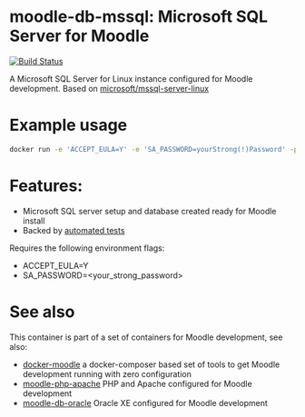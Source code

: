 # moodle-db-mssql: Microsoft SQL Server for Moodle
[![Build Status](https://travis-ci.org/moodlehq/moodle-db-mssql.svg?branch=master)](https://travis-ci.org/moodlehq/moodle-db-mssql)

A Microsoft SQL Server for Linux instance configured for Moodle development. Based on [microsoft/mssql-server-linux](https://hub.docker.com/r/microsoft/mssql-server-linux/)

# Example usage

```bash
docker run -e 'ACCEPT_EULA=Y' -e 'SA_PASSWORD=yourStrong(!)Password' -p 1433:1433 -d moodlehq/moodle-db-mssql
```

# Features:
* Microsoft SQL server setup and database created ready for Moodle install
* Backed by [automated tests](https://travis-ci.org/moodlehq/moodle-db-mssql)



Requires the following environment flags:
* ACCEPT_EULA=Y
* SA_PASSWORD=<your_strong_password>

# See also
This container is part of a set of containers for Moodle development, see also:
* [docker-moodle](https://github.com/moodlehq/docker-moodle) a docker-composer based set of tools to get Moodle development running with zero configuration
* [moodle-php-apache](https://github.com/moodlehq/moodle-php-apache) PHP and Apache configured for Moodle development
* [moodle-db-oracle](https://github.com/moodlehq/moodle-db-oracle) Oracle XE configured for Moodle development

